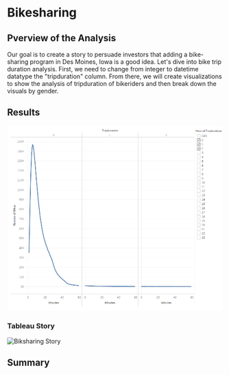 # Bikesharing
## Pverview of the Analysis
Our goal is to create a story to persuade investors that adding a bike-sharing program in Des Moines, Iowa is a good idea. Let's dive into bike trip duration analysis. First, we need to change from integer to datetime datatype the "tripduration" column. From there, we will create visualizations to show the analysis of tripduration of bikeriders and then break down the visuals by gender.
## Results
![Checkout Times for Users](Images/Checkout_Times_for_Users.PNG)
### Tableau Story
![Biksharing Story](https://public.tableau.com/views/Challenge14_16329379724140/BikesharingProposal?:language=en-US&:display_count=n&:origin=viz_share_link)
## Summary
